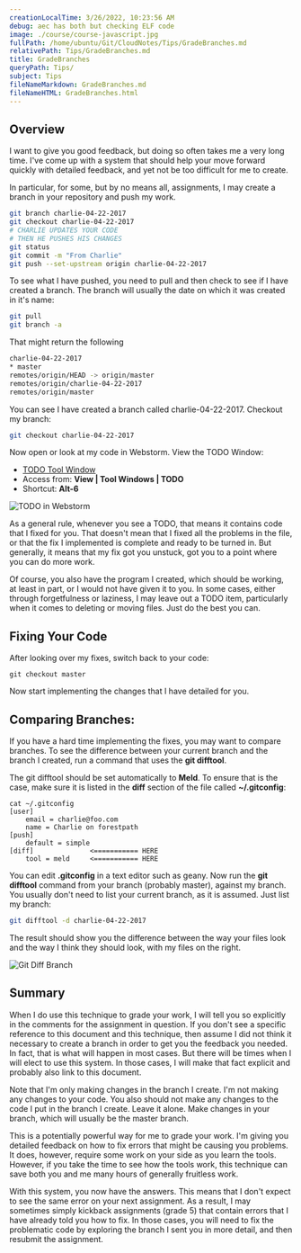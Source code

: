```yaml
---
creationLocalTime: 3/26/2022, 10:23:56 AM
debug: aec has both but checking ELF code
image: ./course/course-javascript.jpg
fullPath: /home/ubuntu/Git/CloudNotes/Tips/GradeBranches.md
relativePath: Tips/GradeBranches.md
title: GradeBranches
queryPath: Tips/
subject: Tips
fileNameMarkdown: GradeBranches.md
fileNameHTML: GradeBranches.html
---
```



<!-- toc -->
<!-- tocstop -->

## Overview

I want to give you good feedback, but doing so often takes me a very long time. I've come up with a system that should help your move forward quickly with detailed feedback, and yet not be too difficult for me to create.

In particular, for some, but by no means all, assignments, I may create a branch in your repository and push my work.

```bash
git branch charlie-04-22-2017
git checkout charlie-04-22-2017
# CHARLIE UPDATES YOUR CODE
# THEN HE PUSHES HIS CHANGES
git status
git commit -m "From Charlie"
git push --set-upstream origin charlie-04-22-2017
```

To see what I have pushed, you need to pull and then check to see if I have created a branch. The branch will usually the date on which it was created in it's name:

```bash
git pull
git branch -a
```

That might return the following

```bash
charlie-04-22-2017
* master
remotes/origin/HEAD -> origin/master
remotes/origin/charlie-04-22-2017
remotes/origin/master
```

You can see I have created a branch called charlie-04-22-2017. Checkout my branch:

```bash
git checkout charlie-04-22-2017
```

Now open or look at my code in Webstorm. View the TODO Window:

- [TODO Tool Window](https://www.jetbrains.com/help/webstorm/2017.1/todo-tool-window.html)
- Access from: **View | Tool Windows | TODO**
- Shortcut: **Alt-6**

![TODO in Webstorm][tdiw]

As a general rule, whenever you see a TODO, that means it contains code that I fixed for you. That doesn't mean that I fixed all the problems in the file, or that the fix I implemented is complete and ready to be turned in. But generally, it means that my fix got you unstuck, got you to a point where you can do more work.

Of course, you also have the program I created, which should be working, at least in part, or I would not have given it to you. In some cases, either through forgetfulness or laziness, I may leave out a TODO item, particularly when it comes to deleting or moving files. Just do the best you can.

## Fixing Your Code

After looking over my fixes, switch back to your code:

```todo
git checkout master
```

Now start implementing the changes that I have detailed for you.

## Comparing Branches:

If you have a hard time implementing the fixes, you may want to compare branches. To see the difference between your current branch and the branch I created, run a command that uses the **git difftool**.

The git difftool should be set automatically to **Meld**. To ensure that is the case, make sure it is listed in the **diff** section of the file called **~/.gitconfig**:

```code
cat ~/.gitconfig
[user]
	email = charlie@foo.com
	name = Charlie on forestpath
[push]
	default = simple
[diff]              <=========== HERE
    tool = meld     <=========== HERE
```

You can edit **.gitconfig** in a text editor such as geany. Now run the **git difftool** command from your branch (probably master), against my branch. You usually don't need to list your current branch, as it is assumed. Just list my branch:

```bash
git difftool -d charlie-04-22-2017
```

The result should show you the difference between the way your files look and the way I think they should look, with my files on the right.

![Git Diff Branch][gdb]

[gdb]: https://s3.amazonaws.com/bucket01.elvenware.com/images/grade-branch-git-diff.png
[tdiw]: https://s3.amazonaws.com/bucket01.elvenware.com/images/grade-branches-todo-view.png

## Summary

When I do use this technique to grade your work, I will tell you so explicitly in the comments for the assignment in question. If you don't see a specific reference to this document and this technique, then assume I did not think it necessary to create a branch in order to get you the feedback you needed. In fact, that is what will happen in most cases. But there will be times when I will elect to use this system. In those cases, I will make that fact explicit and probably also link to this document.

Note that I'm only making changes in the branch I create. I'm not making any changes to your code. You also should not make any changes to the code I put in the branch I create. Leave it alone. Make changes in your branch, which will usually be the master branch.

This is a potentially powerful way for me to grade your work. I'm giving you detailed feedback on how to fix errors that might be causing you problems. It does, however, require some work on your side as you learn the tools. However, if you take the time to see how the tools work, this technique can save both you and me many hours of generally fruitless work.

With this system, you now have the answers. This means that I don't expect to see the same error on your next assignment. As a result, I may sometimes simply kickback assignments (grade 5) that contain errors that I have already told you how to fix. In those cases, you will need to fix the problematic code by exploring the branch I sent you in more detail, and then resubmit the assignment.
